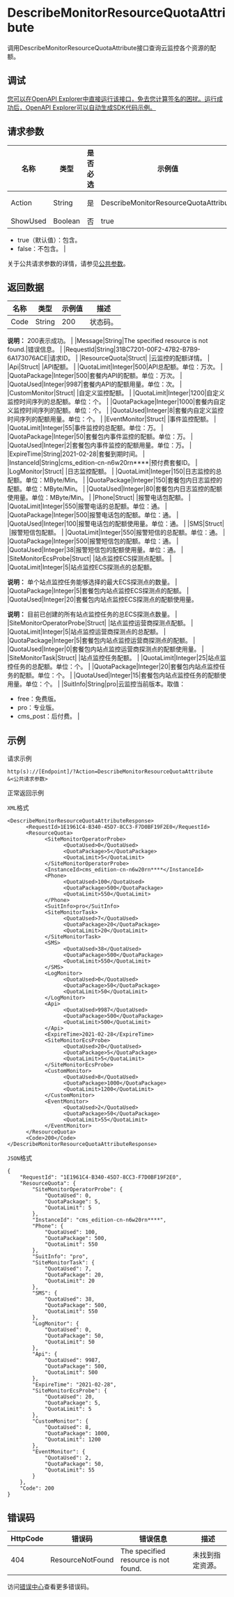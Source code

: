 # DescribeMonitorResourceQuotaAttribute

调用DescribeMonitorResourceQuotaAttribute接口查询云监控各个资源的配额。

## 调试

[您可以在OpenAPI Explorer中直接运行该接口，免去您计算签名的困扰。运行成功后，OpenAPI Explorer可以自动生成SDK代码示例。](https://api.aliyun.com/#product=Cms&api=DescribeMonitorResourceQuotaAttribute&type=RPC&version=2019-01-01)

## 请求参数

|名称|类型|是否必选|示例值|描述|
|--|--|----|---|--|
|Action|String|是|DescribeMonitorResourceQuotaAttribute|要执行的操作，取值：DescribeMonitorResourceQuotaAttribute。 |
|ShowUsed|Boolean|否|true|返回值是否包含已使用配额。取值：

 -   true（默认值）：包含。
-   false：不包含。 |

关于公共请求参数的详情，请参见[公共参数](~~199331~~)。

## 返回数据

|名称|类型|示例值|描述|
|--|--|---|--|
|Code|String|200|状态码。

 **说明：** 200表示成功。 |
|Message|String|The specified resource is not found.|错误信息。 |
|RequestId|String|31BC7201-00F2-47B2-B7B9-6A173076ACE|请求ID。 |
|ResourceQuota|Struct| |云监控的配额详情。 |
|Api|Struct| |API配额。 |
|QuotaLimit|Integer|500|API总配额。单位：万次。 |
|QuotaPackage|Integer|500|套餐内API的配额。单位：万次。 |
|QuotaUsed|Integer|9987|套餐内API的配额用量。单位：次。 |
|CustomMonitor|Struct| |自定义监控配额。 |
|QuotaLimit|Integer|1200|自定义监控时间序列的总配额。单位：个。 |
|QuotaPackage|Integer|1000|套餐内自定义监控时间序列的配额。单位：个。 |
|QuotaUsed|Integer|8|套餐内自定义监控时间序列的配额用量。单位：个。 |
|EventMonitor|Struct| |事件监控配额。 |
|QuotaLimit|Integer|55|事件监控的总配额。单位：万。 |
|QuotaPackage|Integer|50|套餐包内事件监控的配额。单位：万。 |
|QuotaUsed|Integer|2|套餐包内事件监控的配额用量。单位：万。 |
|ExpireTime|String|2021-02-28|套餐到期时间。 |
|InstanceId|String|cms\_edition-cn-n6w20rn\*\*\*\*|预付费套餐ID。 |
|LogMonitor|Struct| |日志监控配额。 |
|QuotaLimit|Integer|150|日志监控的总配额。单位：MByte/Min。 |
|QuotaPackage|Integer|150|套餐包内日志监控的配额。单位：MByte/Min。 |
|QuotaUsed|Integer|80|套餐包内日志监控的配额使用量。单位：MByte/Min。 |
|Phone|Struct| |报警电话包配额。 |
|QuotaLimit|Integer|550|报警电话的总配额。单位：通。 |
|QuotaPackage|Integer|500|报警电话包的配额。单位：通。 |
|QuotaUsed|Integer|100|报警电话包的配额使用量。单位：通。 |
|SMS|Struct| |报警短信包配额。 |
|QuotaLimit|Integer|550|报警短信的总配额。单位：通。 |
|QuotaPackage|Integer|500|报警短信包的配额。单位：通。 |
|QuotaUsed|Integer|38|报警短信包的配额使用量。单位：通。 |
|SiteMonitorEcsProbe|Struct| |站点监控ECS探测点配额。 |
|QuotaLimit|Integer|5|站点监控ECS探测点的总配额。

 **说明：** 单个站点监控任务能够选择的最大ECS探测点的数量。 |
|QuotaPackage|Integer|5|套餐包内站点监控ECS探测点的配额。 |
|QuotaUsed|Integer|20|套餐包内站点监控ECS探测点的配额使用量。

 **说明：** 目前已创建的所有站点监控任务的总ECS探测点数量。 |
|SiteMonitorOperatorProbe|Struct| |站点监控运营商探测点配额。 |
|QuotaLimit|Integer|5|站点监控运营商探测点的总配额。 |
|QuotaPackage|Integer|5|套餐包内站点监控运营商探测点的配额。 |
|QuotaUsed|Integer|0|套餐包内站点监控运营商探测点的配额使用量。 |
|SiteMonitorTask|Struct| |站点监控任务配额。 |
|QuotaLimit|Integer|25|站点监控任务的总配额。单位：个。 |
|QuotaPackage|Integer|20|套餐包内站点监控任务的配额。单位：个。 |
|QuotaUsed|Integer|15|套餐包内站点监控任务的配额使用量。单位：个。 |
|SuitInfo|String|pro|云监控当前版本。取值：

 -   free：免费版。
-   pro：专业版。
-   cms\_post：后付费。 |

## 示例

请求示例

```
http(s)://[Endpoint]/?Action=DescribeMonitorResourceQuotaAttribute
&<公共请求参数>
```

正常返回示例

`XML`格式

```
<DescribeMonitorResourceQuotaAttributeResponse>
	  <RequestId>1E1961C4-B340-45D7-8CC3-F7D0BF19F2E0</RequestId>
	  <ResourceQuota>
		    <SiteMonitorOperatorProbe>
			      <QuotaUsed>0</QuotaUsed>
			      <QuotaPackage>5</QuotaPackage>
			      <QuotaLimit>5</QuotaLimit>
		    </SiteMonitorOperatorProbe>
		    <InstanceId>cms_edition-cn-n6w20rn****</InstanceId>
		    <Phone>
			      <QuotaUsed>100</QuotaUsed>
			      <QuotaPackage>500</QuotaPackage>
			      <QuotaLimit>550</QuotaLimit>
		    </Phone>
		    <SuitInfo>pro</SuitInfo>
		    <SiteMonitorTask>
			      <QuotaUsed>7</QuotaUsed>
			      <QuotaPackage>20</QuotaPackage>
			      <QuotaLimit>20</QuotaLimit>
		    </SiteMonitorTask>
		    <SMS>
			      <QuotaUsed>38</QuotaUsed>
			      <QuotaPackage>500</QuotaPackage>
			      <QuotaLimit>550</QuotaLimit>
		    </SMS>
		    <LogMonitor>
			      <QuotaUsed>0</QuotaUsed>
			      <QuotaPackage>50</QuotaPackage>
			      <QuotaLimit>50</QuotaLimit>
		    </LogMonitor>
		    <Api>
			      <QuotaUsed>9987</QuotaUsed>
			      <QuotaPackage>500</QuotaPackage>
			      <QuotaLimit>500</QuotaLimit>
		    </Api>
		    <ExpireTime>2021-02-28</ExpireTime>
		    <SiteMonitorEcsProbe>
			      <QuotaUsed>20</QuotaUsed>
			      <QuotaPackage>5</QuotaPackage>
			      <QuotaLimit>5</QuotaLimit>
		    </SiteMonitorEcsProbe>
		    <CustomMonitor>
			      <QuotaUsed>8</QuotaUsed>
			      <QuotaPackage>1000</QuotaPackage>
			      <QuotaLimit>1200</QuotaLimit>
		    </CustomMonitor>
		    <EventMonitor>
			      <QuotaUsed>2</QuotaUsed>
			      <QuotaPackage>50</QuotaPackage>
			      <QuotaLimit>55</QuotaLimit>
		    </EventMonitor>
	  </ResourceQuota>
	  <Code>200</Code>
</DescribeMonitorResourceQuotaAttributeResponse>
```

`JSON`格式

```
{
	"RequestId": "1E1961C4-B340-45D7-8CC3-F7D0BF19F2E0",
	"ResourceQuota": {
		"SiteMonitorOperatorProbe": {
			"QuotaUsed": 0,
			"QuotaPackage": 5,
			"QuotaLimit": 5
		},
		"InstanceId": "cms_edition-cn-n6w20rn****",
		"Phone": {
			"QuotaUsed": 100,
			"QuotaPackage": 500,
			"QuotaLimit": 550
		},
		"SuitInfo": "pro",
		"SiteMonitorTask": {
			"QuotaUsed": 7,
			"QuotaPackage": 20,
			"QuotaLimit": 20
		},
		"SMS": {
			"QuotaUsed": 38,
			"QuotaPackage": 500,
			"QuotaLimit": 550
		},
		"LogMonitor": {
			"QuotaUsed": 0,
			"QuotaPackage": 50,
			"QuotaLimit": 50
		},
		"Api": {
			"QuotaUsed": 9987,
			"QuotaPackage": 500,
			"QuotaLimit": 500
		},
		"ExpireTime": "2021-02-28",
		"SiteMonitorEcsProbe": {
			"QuotaUsed": 20,
			"QuotaPackage": 5,
			"QuotaLimit": 5
		},
		"CustomMonitor": {
			"QuotaUsed": 8,
			"QuotaPackage": 1000,
			"QuotaLimit": 1200
		},
		"EventMonitor": {
			"QuotaUsed": 2,
			"QuotaPackage": 50,
			"QuotaLimit": 55
		}
	},
	"Code": 200
}
```

## 错误码

|HttpCode|错误码|错误信息|描述|
|--------|---|----|--|
|404|ResourceNotFound|The specified resource is not found.|未找到指定资源。|

访问[错误中心](https://error-center.alibabacloud.com/status/product/Cms)查看更多错误码。

